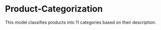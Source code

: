 # Product-Categorization
This model classifies products into 11 categories based on their description. 
